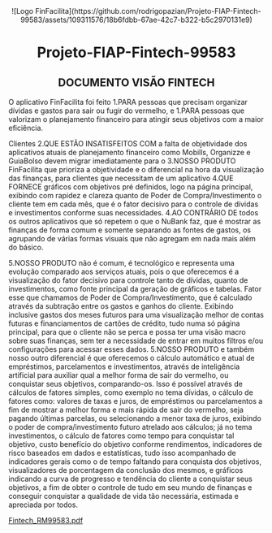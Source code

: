 <p style="margin: 0 auto">
<div align="center">
<img>![Logo FinFacilita](https://github.com/rodrigopazian/Projeto-FIAP-Fintech-99583/assets/109311576/18b6fdbb-67ae-42c7-b322-b5c2970131e9)
</div>
</img>
</p>
<h1 align="center">
	Projeto-FIAP-Fintech-99583
</h1>

<h2 align="center">DOCUMENTO VISÃO FINTECH</h2>


<p text-align="justify">
O aplicativo FinFacilita foi feito 1.PARA pessoas que precisam organizar dívidas e gastos para sair ou fugir do 
vermelho, e 1.PARA pessoas que valorizam o planejamento financeiro para atingir seus objetivos com a maior eficiência.
</p>

<p text-align="justify">
Clientes 2.QUE ESTÃO INSATISFEITOS COM a falta de objetividade dos aplicativos atuais de planejamento 
financeiro como Mobills, Organizze e GuiaBolso devem migrar imediatamente para o 3.NOSSO PRODUTO FinFacilita que prioriza
a objetividade e o diferencial na hora da visualização das finanças, para clientes que necessitam de um aplicativo 4.QUE
FORNECE gráficos com objetivos pré definidos, logo na página principal, exibindo com rapidez e clareza quanto de Poder de
Compra/Investimento o cliente tem em cada mês, que é o fator decisivo para o controle de dívidas e investimentos conforme
suas necessidades. 4.AO CONTRÁRIO DE todos os outros aplicativos que só repetem o que o NuBank faz, que é mostrar as 
finanças de forma comum e somente separando as fontes de gastos, os agrupando de várias formas visuais que não agregam em
nada mais além do básico.
</p>

<p text-align="justify">
5.NOSSO PRODUTO não é comum, é tecnológico e representa uma evolução comparado aos serviços atuais, pois o que 
oferecemos é a visualização do fator decisivo para controle tanto de dívidas, quanto de investimentos, como fonte principal
da geração de gráficos e  tabelas. Fator esse que chamamos de Poder de Compra/Investimento, que é calculado através da 
subtração entre os gastos e ganhos do cliente. Exibindo inclusive gastos dos meses futuros para uma visualização melhor de
contas futuras e financiamentos de cartões de crédito, tudo numa só página principal, para que o cliente não se perca e 
possa ter uma visão macro sobre suas finanças, sem ter a necessidade de entrar em muitos filtros e/ou configurações para
acessar esses dados. 5.NOSSO PRODUTO e também nosso outro diferencial é que oferecemos o cálculo automático e atual de
empréstimos, parcelamentos e investimentos, através de inteligência artificial para auxiliar qual a melhor forma de sair do
vermelho, ou conquistar seus objetivos, comparando-os. Isso é possível através de cálculos de fatores simples, como exemplo
no tema dívidas, o cálculo de fatores como: valores de taxas e juros, de empréstimos ou parcelamentos a fim de mostrar a
melhor forma e mais rápida de sair do vermelho, seja pagando últimas parcelas, ou selecionando a menor taxa de juros,
exibindo o poder de compra/investimento futuro atrelado aos cálculos; já no tema investimentos, o cálculo de fatores como
tempo para conquistar tal objetivo, custo benefício do objetivo conforme rendimentos, indicadores de risco baseados em 
dados e estatísticas, tudo isso acompanhado de indicadores gerais como o de tempo faltando para conquista dos objetivos,
visualizadores de porcentagem da conclusão dos mesmos, e gráficos indicando a curva de progresso e tendência do cliente
a conquistar seus objetivos, a fim de obter o controle de tudo em seu mundo de finanças e conseguir conquistar a 
qualidade de vida tão necessária, estimada e apreciada por todos.
</p>

 



 

[Fintech_RM99583.pdf](https://github.com/rodrigopazian/Projeto-FIAP-Fintech-99583/files/11995280/Fintech_RM99583.pdf)
